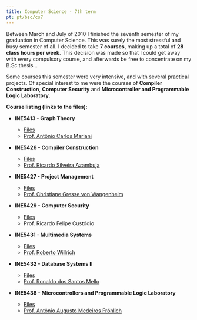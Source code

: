```yaml
---
title: Computer Science - 7th term
pt: pt/bsc/cs7
---
```


Between March and July of 2010 I finished the seventh semester of my graduation in Computer Science.
This was surely the most stressful and busy semester of all.
I decided to take **7 courses**, making up a total of **28 class hours per week**.
This decision was made so that I could get away with every compulsory course, and afterwards be free to concentrate on my B.Sc thesis...

Some courses this semester were very intensive, and with several practical projects.
Of special interest to me were the courses of **Compiler Construction**, **Computer Security** and **Microcontroller and Programmable Logic Laboratory**.

**Course listing (links to the files):**

  * **INE5413 - Graph Theory**
      + [Files](http://archive.alvb.in/bsc/disciplinas/ine5413/)
      + [Prof. Antônio Carlos Mariani](http://www.inf.ufsc.br/~a.c.mariani/)

  * **INE5426 - Compiler Construction**
      + [Files](http://archive.alvb.in/bsc/disciplinas/ine5426/)
      + [Prof. Ricardo Silveira Azambuja](http://www.inf.ufsc.br/~silveira/)

  * **INE5427 - Project Management**
      + [Files](http://archive.alvb.in/bsc/disciplinas/ine5427/)
      + [Prof. Christiane Gresse von Wangenheim](http://www.inf.ufsc.br/~gresse/)

  * **INE5429 - Computer Security**
      + [Files](http://archive.alvb.in/bsc/disciplinas/ine5429/)
      + Prof. Ricardo Felipe Custódio

  * **INE5431 - Multimedia Systems**
      + [Files](http://archive.alvb.in/bsc/disciplinas/ine5431/)
      + [Prof. Roberto Willrich](http://www.inf.ufsc.br/~willrich/)

  * **INE5432 - Database Systems II**
      + [Files](http://archive.alvb.in/bsc/disciplinas/ine5432/)
      + [Prof. Ronaldo dos Santos Mello](http://www.inf.ufsc.br/~ronaldo/)

  * **INE5438 - Microcontrollers and Programmable Logic Laboratory**
      + [Files](http://archive.alvb.in/bsc/disciplinas/ine5438/)
      + [Prof. Antônio Augusto Medeiros Fröhlich](http://www.lisha.ufsc.br/Guto)

